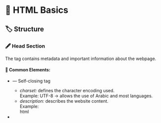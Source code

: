 # 🧠 HTML Basics

## 🏷 Structure

### 🖋 Head Section

The <head> tag contains metadata and important information about the webpage.

#### 🧩 Common Elements:
- <meta> — Self-closing tag
  - *charset:* defines the character encoding used.  
    Example: UTF-8 → allows the use of Arabic and most languages.
  - *description:* describes the website content.  
    Example:  
    html
    <meta name="description" content="This is the description that appears below the website title in search results.">
    

- <style> — used to include CSS styling.
- <script> — used to link JavaScript files.
- <title> — defines the title of the page (appears on the browser tab).

---

### 🧍‍♀ Body Section

<body> includes all the visible content and information of the website.

---

## 💬 Comments

To add a comment that doesn't appear on the webpage:

```html
<!-- This is a comment -->